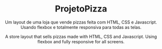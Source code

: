 <h1 align="center">ProjetoPizza</h1>

<p align="center">Um layout de uma loja que vende pizzas feita com HTML, CSS e Javascript. Usando flexbox e totalmente responsiva para todas as telas.</p>

<p align="center">A store layout that sells pizzas made with HTML, CSS and Javascript. Using flexbox and fully responsive for all screens.</p>

